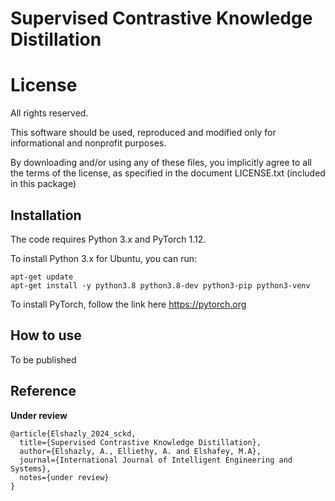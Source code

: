 # Supervised Contrastive Knowledge Distillation



# License

All rights reserved.

This software should be used, reproduced and modified only for informational and nonprofit purposes.

By downloading and/or using any of these files, you implicitly agree to all the terms of the license, as specified in the document LICENSE.txt (included in this package)

## Installation
The code requires Python 3.x and PyTorch 1.12.

To install Python 3.x for Ubuntu, you can run:

```
apt-get update
apt-get install -y python3.8 python3.8-dev python3-pip python3-venv
```

To install PyTorch, follow the link here https://pytorch.org

## How to use
To be published


## Reference
**Under review**
```
@article{Elshazly_2024_sckd,
  title={Supervised Contrastive Knowledge Distillation},
  author={Elshazly, A., Elliethy, A. and Elshafey, M.A},
  journal={International Journal of Intelligent Engineering and Systems},
  notes={under review}
}
```
